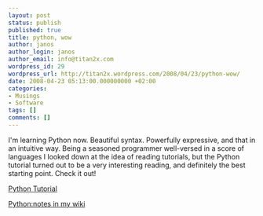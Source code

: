 ```yaml
---
layout: post
status: publish
published: true
title: python, wow
author: janos
author_login: janos
author_email: info@titan2x.com
wordpress_id: 29
wordpress_url: http://titan2x.wordpress.com/2008/04/23/python-wow/
date: 2008-04-23 05:13:00.000000000 +02:00
categories:
- Musings
- Software
tags: []
comments: []
---
```

I'm learning Python now. Beautiful syntax. Powerfully expressive, and that in an intuitive way. Being a seasoned programmer well-versed in a score of languages I looked down at the idea of reading tutorials, but the Python tutorial turned out to be a very interesting reading, and definitely the best starting point. Check it out!

<a href="http://www.python.org/doc/current/tut/tut.html">Python Tutorial</a>

<a href="https://wiki.titan2x.com/index.php/Python:notes">Python:notes in my wiki</a>

